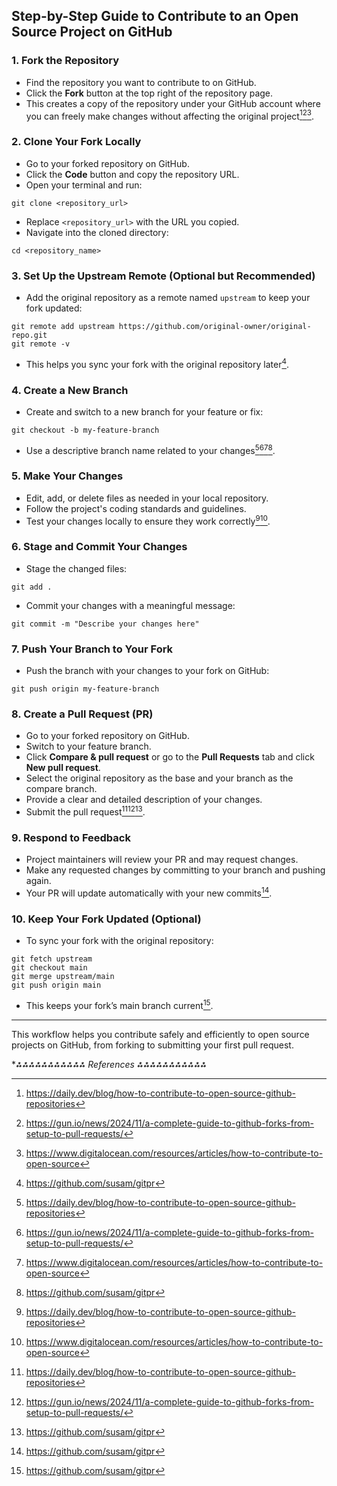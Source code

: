 ## Step-by-Step Guide to Contribute to an Open Source Project on GitHub

### 1. Fork the Repository

- Find the repository you want to contribute to on GitHub.
- Click the **Fork** button at the top right of the repository page.
- This creates a copy of the repository under your GitHub account where you can freely make changes without affecting the original project[^1][^2][^3].


### 2. Clone Your Fork Locally

- Go to your forked repository on GitHub.
- Click the **Code** button and copy the repository URL.
- Open your terminal and run:

```
git clone <repository_url>
```

- Replace `<repository_url>` with the URL you copied.
- Navigate into the cloned directory:

```
cd <repository_name>
```


### 3. Set Up the Upstream Remote (Optional but Recommended)

- Add the original repository as a remote named `upstream` to keep your fork updated:

```
git remote add upstream https://github.com/original-owner/original-repo.git
git remote -v
```

- This helps you sync your fork with the original repository later[^4].


### 4. Create a New Branch

- Create and switch to a new branch for your feature or fix:

```
git checkout -b my-feature-branch
```

- Use a descriptive branch name related to your changes[^1][^2][^3][^4].


### 5. Make Your Changes

- Edit, add, or delete files as needed in your local repository.
- Follow the project's coding standards and guidelines.
- Test your changes locally to ensure they work correctly[^1][^3].


### 6. Stage and Commit Your Changes

- Stage the changed files:

```
git add .
```

- Commit your changes with a meaningful message:

```
git commit -m "Describe your changes here"
```


### 7. Push Your Branch to Your Fork

- Push the branch with your changes to your fork on GitHub:

```
git push origin my-feature-branch
```


### 8. Create a Pull Request (PR)

- Go to your forked repository on GitHub.
- Switch to your feature branch.
- Click **Compare \& pull request** or go to the **Pull Requests** tab and click **New pull request**.
- Select the original repository as the base and your branch as the compare branch.
- Provide a clear and detailed description of your changes.
- Submit the pull request[^1][^2][^4].


### 9. Respond to Feedback

- Project maintainers will review your PR and may request changes.
- Make any requested changes by committing to your branch and pushing again.
- Your PR will update automatically with your new commits[^4].


### 10. Keep Your Fork Updated (Optional)

- To sync your fork with the original repository:

```
git fetch upstream
git checkout main
git merge upstream/main
git push origin main
```

- This keeps your fork’s main branch current[^4].

---

This workflow helps you contribute safely and efficiently to open source projects on GitHub, from forking to submitting your first pull request.

**⁂⁂⁂⁂⁂⁂⁂⁂⁂⁂⁂ References *⁂⁂⁂⁂⁂⁂⁂⁂⁂⁂⁂**

[^1]: https://daily.dev/blog/how-to-contribute-to-open-source-github-repositories

[^2]: https://gun.io/news/2024/11/a-complete-guide-to-github-forks-from-setup-to-pull-requests/

[^3]: https://www.digitalocean.com/resources/articles/how-to-contribute-to-open-source

[^4]: https://github.com/susam/gitpr

[^5]: https://docs.github.com/en/get-started/exploring-projects-on-github/finding-ways-to-contribute-to-open-source-on-github

[^6]: https://github.com/firstcontributions/first-contributions

[^7]: https://docs.github.com/en/get-started/exploring-projects-on-github/contributing-to-a-project

[^8]: https://www.reddit.com/r/learnprogramming/comments/140gdp8/a_stepbystep_for_doing_your_first_open_source/

[^9]: https://learn.microsoft.com/en-us/training/modules/contribute-open-source/

[^10]: https://github.com/freeCodeCamp/how-to-contribute-to-open-source


